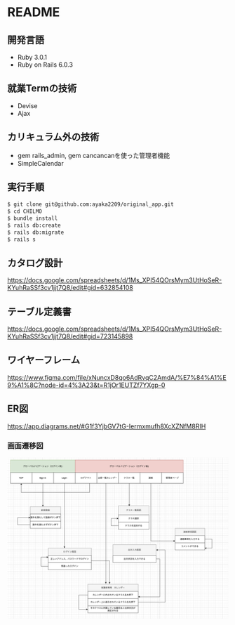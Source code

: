 # README
## 開発言語
* Ruby 3.0.1
* Ruby on Rails 6.0.3

## 就業Termの技術
* Devise
* Ajax

## カリキュラム外の技術
* gem rails_admin, gem cancancanを使った管理者機能
* SimpleCalendar

## 実行手順

```
$ git clone git@github.com:ayaka2209/original_app.git 
$ cd CHILMO
$ bundle install
$ rails db:create
$ rails db:migrate
$ rails s
```  
## カタログ設計 
https://docs.google.com/spreadsheets/d/1Ms_XPI54QOrsMym3UtHoSeR-KYuhRaSSf3cv1jjt7Q8/edit#gid=632854108

## テーブル定義書  
https://docs.google.com/spreadsheets/d/1Ms_XPI54QOrsMym3UtHoSeR-KYuhRaSSf3cv1jjt7Q8/edit#gid=723145898
## ワイヤーフレーム 
https://www.figma.com/file/xNuncxD8qo6AdRvqC2AmdA/%E7%84%A1%E9%A1%8C?node-id=4%3A23&t=R1jOr1EUTZf7YXgp-0    
## ER図  
https://app.diagrams.net/#G1f3YjbGV7tG-Iermxmufh8XcXZNfM8RIH
### 画面遷移図
![画面遷移](img/画面遷移.png) 